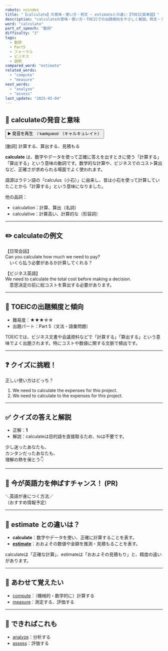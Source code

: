 ```yaml
---
robots: noindex
title: "【calculate】の意味・使い方・例文 ― estimateとの違い【TOEIC英単語】"
description: "calculateの意味・使い方・TOEICでの出題傾向をやさしく解説。例文・クイズ付きでestimateとの違いもわかりやすく学べます。"
word: "calculate"
part_of_speech: "動詞"
difficulty: "3"
tags:
  - 動詞
  - Part5
  - フォーマル
  - ビジネス
  - 説明
compared_word: "estimate"
related_words:
  - "compute"
  - "measure"
next_words:
  - "analyze"
  - "assess"
last_update: "2025-05-04"
---
```


## 🔰 calculateの発音と意味

<button class="play-audio" onclick="playTTS('calculate')">
  <span class="play-audio-main">
    ▶️ 発音を再生　/ˈkælkjʊleɪt/
  </span>
  <span class="play-audio-sub">
    （キャルキュレイト）
  </span>
</button>

[動詞] 計算する、算出する、見積もる

**calculate** は、数字やデータを使って正確に答えを出すときに使う「計算する」「算出する」という意味の動詞です。数学的な計算や、ビジネスでのコスト算出など、正確さが求められる場面でよく使われます。

語源はラテン語の「calculus（小石）」に由来し、昔は小石を使って計算していたことから「計算する」という意味になりました。

他の品詞：  
- calculation：計算、算出（名詞）
- calculative：計算高い、計算的な（形容詞）

---

## ✏️ calculateの例文

【日常会話】  
Can you calculate how much we need to pay?  
　いくら払う必要があるか計算してくれる？

【ビジネス英語】  
We need to calculate the total cost before making a decision.  
　意思決定の前に総コストを算出する必要があります。

---

## 🎯 TOEICの出題頻度と傾向

- 難易度：★★★☆☆
- 出題パート：Part 5（文法・語彙問題）

TOEICでは、ビジネス文書や会議資料などで「計算する」「算出する」という意味でよく出題されます。特にコストや数値に関する文脈で頻出です。

---

## ❓ クイズに挑戦！

正しい使い方はどっち？

1. We need to calculate the expenses for this project.  
2. We need to calculate to the expenses for this project.

---

## ✅ クイズの答えと解説

- 正解：**1**
- 解説：calculateは目的語を直接取るため、toは不要です。

少し迷ったあなたも、  
カンタンだったあなたも、  
理解の熱を保とう👇️

---

## 🚀 今が英語力を伸ばすチャンス！ (PR)

<div class="info-center">
＼英語が身につく方法／<br>  
（おすすめ情報予定）
</div>

---

## 🤔  estimate との違いは？

- **calculate**：数字やデータを使い、正確に計算することを表す。
- **[estimate](/word/estimate/)**：おおよその数値や金額を推測・見積もることを表す。

calculateは「正確な計算」、estimateは「おおよその見積もり」と、精度の違いがあります。

---

## 🧩 あわせて覚えたい

- [compute](/word/compute/)：（機械的・数学的に）計算する
- [measure](/word/measure/)：測定する、評価する

---

## 📖 できればこれも

- [analyze](/word/analyze/)：分析する
- [assess](/word/assess/)：評価する

<!-- cvid: aid46_bid00 -->
